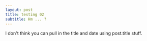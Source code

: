 ```yaml
---
layout: post
title: testing 02
subtitle: Hm ... ?
---
```


I don't think you can pull in the title and date using post.title stuff. 